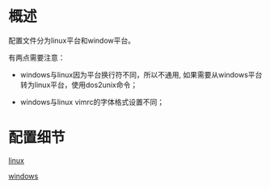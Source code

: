 # 概述

配置文件分为linux平台和window平台。

有两点需要注意：

+ windows与linux因为平台换行符不同，所以不通用, 如果需要从windows平台转为linux平台，使用dos2unix命令；

+ windows与linux vimrc的字体格式设置不同；


# 配置细节

[linux](linux/README.md)

[windows](windows/README.md)
